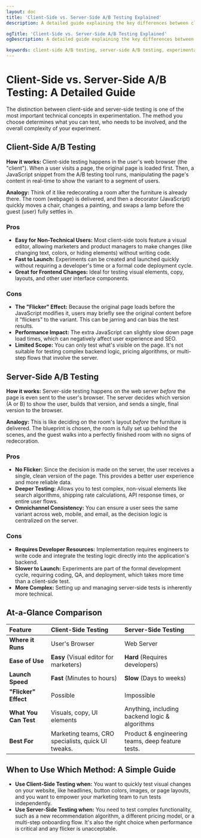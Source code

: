 ```yaml
---
layout: doc
title: 'Client-Side vs. Server-Side A/B Testing Explained'
description: A detailed guide explaining the key differences between client-side and server-side A/B testing, including how they work, their pros and cons, and when to use each method.

ogTitle: 'Client-Side vs. Server-Side A/B Testing Explained'
ogDescription: A detailed guide explaining the key differences between client-side and server-side A/B testing, including how they work, their pros and cons, and when to use each method.

keywords: client-side A/B testing, server-side A/B testing, experimentation, CRO, flicker effect, feature flagging, product management, web optimization
---
```

# Client-Side vs. Server-Side A/B Testing: A Detailed Guide

The distinction between client-side and server-side testing is one of the most important technical concepts in experimentation. The method you choose determines what you can test, who needs to be involved, and the overall complexity of your experiment.

## Client-Side A/B Testing

**How it works:** Client-side testing happens in the user's web browser (the "client"). When a user visits a page, the original page is loaded first. Then, a JavaScript snippet from the A/B testing tool runs, manipulating the page's content in real-time to show the variant to a segment of users.

**Analogy:** Think of it like redecorating a room after the furniture is already there. The room (webpage) is delivered, and then a decorator (JavaScript) quickly moves a chair, changes a painting, and swaps a lamp before the guest (user) fully settles in.

### Pros

* **Easy for Non-Technical Users:** Most client-side tools feature a visual editor, allowing marketers and product managers to make changes (like changing text, colors, or hiding elements) without writing code.
* **Fast to Launch:** Experiments can be created and launched quickly without requiring a developer's time or a formal code deployment cycle.
* **Great for Frontend Changes:** Ideal for testing visual elements, copy, layouts, and other user interface components.

### Cons

* **The "Flicker" Effect:** Because the original page loads before the JavaScript modifies it, users may briefly see the original content before it "flickers" to the variant. This can be jarring and can bias the test results.
* **Performance Impact:** The extra JavaScript can slightly slow down page load times, which can negatively affect user experience and SEO.
* **Limited Scope:** You can only test what's visible on the page. It's not suitable for testing complex backend logic, pricing algorithms, or multi-step flows that involve the server.

## Server-Side A/B Testing

**How it works:** Server-side testing happens on the web server *before* the page is even sent to the user's browser. The server decides which version (A or B) to show the user, builds that version, and sends a single, final version to the browser.

**Analogy:** This is like deciding on the room's layout *before* the furniture is delivered. The blueprint is chosen, the room is fully set up behind the scenes, and the guest walks into a perfectly finished room with no signs of redecoration.

### Pros

* **No Flicker:** Since the decision is made on the server, the user receives a single, clean version of the page. This provides a better user experience and more reliable data.
* **Deeper Testing:** Allows you to test complex, non-visual elements like search algorithms, shipping rate calculations, API response times, or entire user flows.
* **Omnichannel Consistency:** You can ensure a user sees the same variant across web, mobile, and email, as the decision logic is centralized on the server.

### Cons

* **Requires Developer Resources:** Implementation requires engineers to write code and integrate the testing logic directly into the application's backend.
* **Slower to Launch:** Experiments are part of the formal development cycle, requiring coding, QA, and deployment, which takes more time than a client-side test.
* **More Complex:** Setting up and managing server-side tests is inherently more technical.

## At-a-Glance Comparison

| Feature                     | Client-Side Testing                                | Server-Side Testing                              |
| :-------------------------- | :------------------------------------------------- | :----------------------------------------------- |
| **Where it Runs**     | User's Browser                                     | Web Server                                       |
| **Ease of Use**       | **Easy** (Visual editor for marketers)       | **Hard** (Requires developers)             |
| **Launch Speed**      | **Fast** (Minutes to hours)                  | **Slow** (Days to weeks)                   |
| **"Flicker" Effect**  | Possible                                           | Impossible                                       |
| **What You Can Test** | Visuals, copy, UI elements                         | Anything, including backend logic & algorithms   |
| **Best For**          | Marketing teams, CRO specialists, quick UI tweaks. | Product & engineering teams, deep feature tests. |

## When to Use Which Method: A Simple Guide

* **Use Client-Side Testing when:** You want to quickly test visual changes on your website, like headlines, button colors, images, or page layouts, and you want to empower your marketing team to run tests independently.
* **Use Server-Side Testing when:** You need to test complex functionality, such as a new recommendation algorithm, a different pricing model, or a multi-step onboarding flow. It's also the right choice when performance is critical and any flicker is unacceptable.
